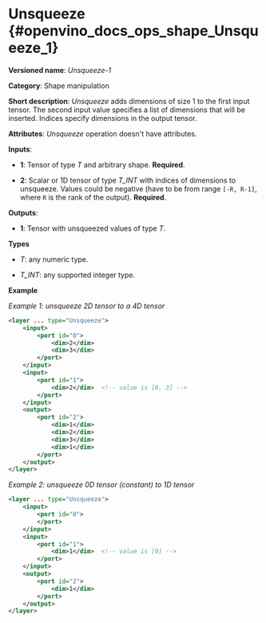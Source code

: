 # Unsqueeze {#openvino_docs_ops_shape_Unsqueeze_1}

**Versioned name**: *Unsqueeze-1*

**Category**: Shape manipulation

**Short description**: *Unsqueeze* adds dimensions of size 1 to the first input tensor. The second input value specifies a list of dimensions that will be inserted. Indices specify dimensions in the output tensor.

**Attributes**: *Unsqueeze* operation doesn't have attributes.

**Inputs**:

*   **1**: Tensor of type *T* and arbitrary shape. **Required**.

*   **2**: Scalar or 1D tensor of type *T_INT* with indices of dimensions to unsqueeze. Values could be negative (have to be from range `[-R, R-1]`, where `R` is the rank of the output). **Required**.

**Outputs**:

*   **1**: Tensor with unsqueezed values of type *T*.

**Types**

* *T*: any numeric type.

* *T_INT*: any supported integer type.

**Example**

*Example 1: unsqueeze 2D tensor to a 4D tensor*
```xml
<layer ... type="Unsqueeze">
    <input>
        <port id="0">
            <dim>2</dim>
            <dim>3</dim>
        </port>
    </input>
    <input>
        <port id="1">
            <dim>2</dim>  <!-- value is [0, 3] -->
        </port>
    </input>
    <output>
        <port id="2">
            <dim>1</dim>
            <dim>2</dim>
            <dim>3</dim>
            <dim>1</dim>
        </port>
    </output>
</layer>
```

*Example 2: unsqueeze 0D tensor (constant) to 1D tensor*
```xml
<layer ... type="Unsqueeze">
    <input>
        <port id="0">
        </port>
    </input>
    <input>
        <port id="1">
            <dim>1</dim>  <!-- value is [0] -->
        </port>
    </input>
    <output>
        <port id="2">
            <dim>1</dim>
        </port>
    </output>
</layer>
```
